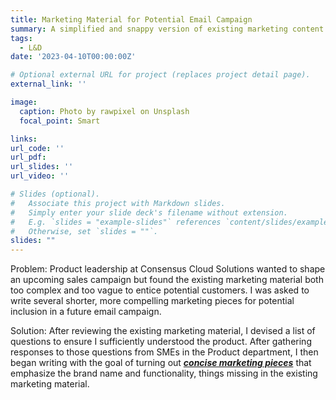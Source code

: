 ```yaml
---
title: Marketing Material for Potential Email Campaign
summary: A simplified and snappy version of existing marketing content intended to quickly entice prospective customers
tags:
  - L&D
date: '2023-04-10T00:00:00Z'

# Optional external URL for project (replaces project detail page).
external_link: ''

image:
  caption: Photo by rawpixel on Unsplash
  focal_point: Smart

links:
url_code: ''
url_pdf: 
url_slides: ''
url_video: ''

# Slides (optional).
#   Associate this project with Markdown slides.
#   Simply enter your slide deck's filename without extension.
#   E.g. `slides = "example-slides"` references `content/slides/example-slides.md`.
#   Otherwise, set `slides = ""`.
slides: ""
---
```


Problem: Product leadership at Consensus Cloud Solutions wanted to shape an upcoming sales campaign but found the existing marketing material both too complex and too vague to entice potential customers. I was asked to write several shorter, more compelling marketing pieces for potential inclusion in a future email campaign. 

Solution: After reviewing the existing marketing material, I devised a list of questions to ensure I sufficiently understood the product. After gathering responses to those questions from SMEs in the Product department, I then began writing with the goal of turning out [***concise marketing pieces***](https://docs.google.com/document/d/1Mx04YMMvGGacIVRiFUY_4pr98eu_u4Zf/edit?usp=sharing&ouid=112942925481969310177&rtpof=true&sd=true) that emphasize the brand name and functionality, things missing in the existing marketing material.

